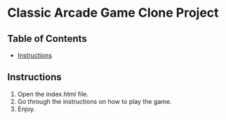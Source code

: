 # Classic Arcade Game Clone Project

## Table of Contents

- [Instructions](#instructions)

## Instructions

1) Open the index.html file.
2) Go through the instructions on how to play the game.
3) Enjoy.
